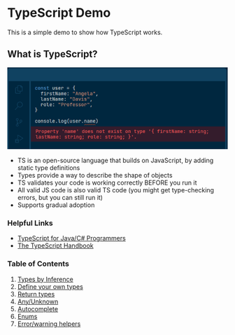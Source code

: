 # TypeScript Demo

This is a simple demo to show how TypeScript works.

## What is TypeScript?

<img src="images/1.png" alt="TypeScript" />

- TS is an open-source language that builds on JavaScript, by adding static type definitions
- Types provide a way to describe the shape of objects
- TS validates your code is working correctly BEFORE you run it
- All valid JS code is also valid TS code (you might get type-checking errors, but you can still run it)
- Supports gradual adoption

### Helpful Links

- [TypeScript for Java/C# Programmers](https://www.typescriptlang.org/docs/handbook/typescript-in-5-minutes-oop.html)
- [The TypeScript Handbook](https://www.typescriptlang.org/docs/handbook/intro.html)

### Table of Contents

1. [Types by Inference](./1-types-by-inference.ts)
2. [Define your own types](./2-defining-own-types.ts)
3. [Return types](./3-return-types.ts)
4. [Any/Unknown](./4-any-unknown.ts)
5. [Autocomplete](./5-autocomplete.ts)
6. [Enums](./6-enums.ts)
7. [Error/warning helpers](./7-errors-warnings.ts)
